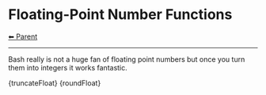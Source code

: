 # Floating-Point Number Functions

<!-- TEMPLATE header 2 -->
[⬅ Parent ](../)
<hr />

Bash really is not a huge fan of floating point numbers but once you turn them into integers it works fantastic.

{truncateFloat}
{roundFloat}
